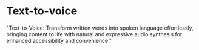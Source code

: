 # Text-to-voice
"Text-to-Voice: Transform written words into spoken language effortlessly, bringing content to life with natural and expressive audio synthesis for enhanced accessibility and convenience."
